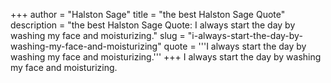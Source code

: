 +++
author = "Halston Sage"
title = "the best Halston Sage Quote"
description = "the best Halston Sage Quote: I always start the day by washing my face and moisturizing."
slug = "i-always-start-the-day-by-washing-my-face-and-moisturizing"
quote = '''I always start the day by washing my face and moisturizing.'''
+++
I always start the day by washing my face and moisturizing.
